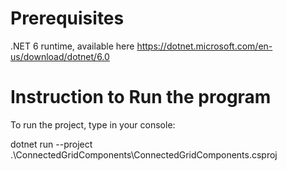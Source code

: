 ﻿# Prerequisites

.NET 6 runtime, available here <https://dotnet.microsoft.com/en-us/download/dotnet/6.0>

# Instruction to Run the program

To run the project, type in your console:

dotnet run --project .\ConnectedGridComponents\ConnectedGridComponents.csproj